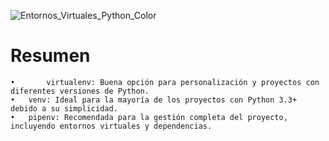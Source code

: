 
![Entornos_Virtuales_Python_Color](https://github.com/user-attachments/assets/2bc2da00-7cb6-4aa5-a045-c129f2b5cb2f)


# Resumen

	•       virtualenv: Buena opción para personalización y proyectos con diferentes versiones de Python.
	•	venv: Ideal para la mayoría de los proyectos con Python 3.3+ debido a su simplicidad.
	•	pipenv: Recomendada para la gestión completa del proyecto, incluyendo entornos virtuales y dependencias.
